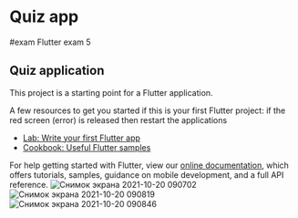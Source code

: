 # Quiz app
#exam
Flutter exam 5

## Quiz application

This project is a starting point for a Flutter application.

A few resources to get you started if this is your first Flutter project:
if the red screen (error) is released then restart the applications

- [Lab: Write your first Flutter app](https://flutter.dev/docs/get-started/codelab)
- [Cookbook: Useful Flutter samples](https://flutter.dev/docs/cookbook)

For help getting started with Flutter, view our
[online documentation](https://flutter.dev/docs), which offers tutorials,
samples, guidance on mobile development, and a full API reference.
![Снимок экрана 2021-10-20 090702](https://user-images.githubusercontent.com/79681989/138063997-9a668f7e-65e4-464e-adc9-19f811052efc.png)
![Снимок экрана 2021-10-20 090819](https://user-images.githubusercontent.com/79681989/138064049-3adaaa28-8ba4-416a-9b64-11f606185bbf.png)
![Снимок экрана 2021-10-20 090846](https://user-images.githubusercontent.com/79681989/138064103-798c7d59-9ad1-4626-bc4a-1e73f843bdc9.png)
